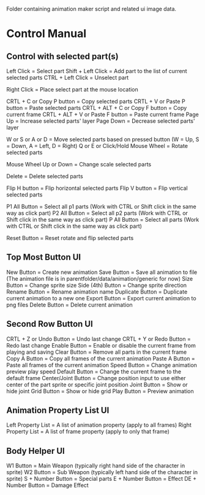 Folder containing animation maker script and related ui image data.

# Control Manual

## Control with selected part(s)

Left Click = Select part
Shift + Left Click = Add part to the list of current selected parts
CTRL + Left Click = Unselect part

Right Click = Place select part at the mouse location

CRTL + C or Copy P button = Copy selected parts
CRTL + V or Paste P button = Paste selected parts
CRTL + ALT + C or Copy F button = Copy current frame
CRTL + ALT + V or Paste F button = Paste current frame
Page Up = Increase selected parts' layer
Page Down = Decrease selected parts' layer

W or S or A or D = Move selected parts based on pressed button (W = Up, S = Down, A = Left, D = Right)
Q or E or Click/Hold Mouse Wheel = Rotate selected parts

Mouse Wheel Up or Down = Change scale selected parts

Delete = Delete selected parts

Flip H button = Flip horizontal selected parts
Flip V button = Flip vertical selected parts

P1 All Button = Select all p1 parts (Work with CTRL or Shift click in the same way as click part)
P2 All Button = Select all p2 parts (Work with CTRL or Shift click in the same way as click part)
P All Button = Select all parts (Work with CTRL or Shift click in the same way as click part)

Reset Button = Reset rotate and flip selected parts

## Top Most Button UI

New Button = Create new animation
Save Button = Save all animation to file (The animation file is in parentfolder/data/animation/generic for now)
Size Button = Change sprite size
Side (4th) Button = Change sprite direction
Rename Button = Rename animation name
Duplicate Button = Duplicate current animation to a new one
Export Button = Export current animation to png files
Delete Button = Delete current animation

## Second Row Button UI

CRTL + Z or Undo Button = Undo last change
CRTL + Y or Redo Button = Redo last change
Enable Button = Enable or disable the current frame from playing and saving
Clear Button = Remove all parts in the current frame
Copy A Button = Copy all frames of the current animation
Paste A Button = Paste all frames of the current animation
Speed Button = Change animation preview play speed
Default Button = Change the current frame to the default frame
Center/Joint Button = Change position input to use either center of the part sprite or specific joint position
Joint Button = Show or hide joint
Grid Button = Show or hide grid
Play Button = Preview animation

## Animation Property List UI

Left Property List = A list of animation property (apply to all frames)
Right Property List = A list of frame property (apply to only that frame)

## Body Helper UI

W1 Button = Main Weapon (typically right hand side of the character in sprite)
W2 Button = Sub Weapon (typically left hand side of the character in sprite)
S + Number Button = Special parts
E + Number Button = Effect
DE + Number Button = Damage Effect

